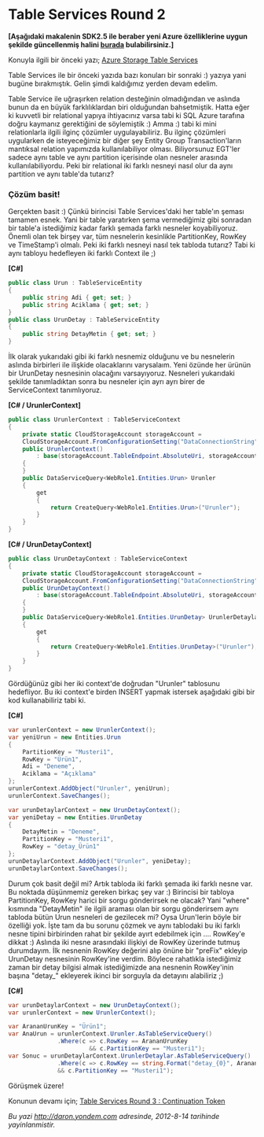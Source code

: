 # Table Services Round 2 

**[Aşağıdaki makalenin SDK2.5 ile beraber yeni Azure özelliklerine uygun
şekilde güncellenmiş halini
[burada](http://daron.yondem.com/software/post/Table_Services_SDK25_Sinsi_Relationlar)
bulabilirsiniz.]**

Konuyla ilgili bir önceki yazı; [Azure Storage Table
Services](http://daron.yondem.com/tr/post/Azure_Storage_Table_Services)

Table Services ile bir önceki yazıda bazı konuları bir sonraki :) yazıya
yani bugüne bırakmıştık. Gelin şimdi kaldığımız yerden devam edelim.

Table Service ile uğraşırken relation desteğinin olmadığından ve aslında
bunun da en büyük farklılıklardan biri olduğundan bahsetmiştik. Hatta
eğer ki kuvvetli bir relational yapıya ihtiyacınız varsa tabi ki SQL
Azure tarafına doğru kaymanız gerektiğini de söylemiştik :) Amma :) tabi
ki mini relationlarla ilgili ilginç çözümler uygulayabiliriz. Bu ilginç
çözümleri uygularken de isteyeceğimiz bir diğer şey Entity Group
Transaction'ların mantıksal relation yapımızda kullanılabiliyor olması.
Biliyorsunuz EGT'ler sadece aynı table ve aynı partition içerisinde olan
nesneler arasında kullanılabiliyordu. Peki bir relational iki farklı
nesneyi nasıl olur da aynı partition ve aynı table'da tutarız?

### Çözüm basit!  

Gerçekten basit :) Çünkü birincisi Table Services'daki her table'ın
şeması tamamen esnek. Yani bir table yaratırken şema vermediğimiz gibi
sonradan bir table'a istediğimiz kadar farklı şemada farklı nesneler
koyabiliyoruz. Önemli olan tek birşey var, tüm nesnelerin kesinlikle
PartitionKey, RowKey ve TimeStamp'i olmalı. Peki iki farklı nesneyi
nasıl tek tabloda tutarız? Tabi ki aynı tabloyu hedefleyen iki farklı
Context ile ;)

**[C\#]**
```cs
public class Urun : TableServiceEntity
{
    public string Adi { get; set; }
    public string Aciklama { get; set; }
}
public class UrunDetay : TableServiceEntity
{
    public string DetayMetin { get; set; }
}
```

İlk olarak yukarıdaki gibi iki farklı nesnemiz olduğunu ve bu nesnelerin
aslında birbirleri ile ilişkide olacaklarını varysalaım. Yeni özünde her
ürünün bir UrunDetay nesnesinin olacağını varsayıyoruz. Nesneleri
yukarıdaki şekilde tanımladıktan sonra bu nesneler için ayrı ayrı birer
de ServiceContext tanımlıyoruz.

**[C\# / UrunlerContext]**
```cs
public class UrunlerContext : TableServiceContext
{
    private static CloudStorageAccount storageAccount =
    CloudStorageAccount.FromConfigurationSetting("DataConnectionString");
    public UrunlerContext()
        : base(storageAccount.TableEndpoint.AbsoluteUri, storageAccount.Credentials)
    {
    }
    public DataServiceQuery<WebRole1.Entities.Urun> Urunler
    {
        get
        {
            return CreateQuery<WebRole1.Entities.Urun>("Urunler");
        }
    }
}
```

**[C\# / UrunDetayContext]**
```cs
public class UrunDetayContext : TableServiceContext
{
    private static CloudStorageAccount storageAccount =
    CloudStorageAccount.FromConfigurationSetting("DataConnectionString");
    public UrunDetayContext()
        : base(storageAccount.TableEndpoint.AbsoluteUri, storageAccount.Credentials)
    {
    }
    public DataServiceQuery<WebRole1.Entities.UrunDetay> UrunlerDetaylar
    {
        get
        {
            return CreateQuery<WebRole1.Entities.UrunDetay>("Urunler");
        }
    }
}
```

Gördüğünüz gibi her iki context'de doğrudan "Urunler" tablosunu
hedefliyor. Bu iki context'e birden INSERT yapmak istersek aşağıdaki
gibi bir kod kullanabiliriz tabi ki.

**[C\#]**
```cs
var urunlerContext = new UrunlerContext();
var yeniUrun = new Entities.Urun
{
    PartitionKey = "Musteri1",
    RowKey = "Ürün1",
    Adi = "Deneme",
    Aciklama = "Açıklama"
};
urunlerContext.AddObject("Urunler", yeniUrun);
urunlerContext.SaveChanges();

var urunDetaylarContext = new UrunDetayContext();
var yeniDetay = new Entities.UrunDetay
{
    DetayMetin = "Deneme",
    PartitionKey = "Musteri1",
    RowKey = "detay_Ürün1"
};
urunDetaylarContext.AddObject("Urunler", yeniDetay);
urunDetaylarContext.SaveChanges();
```

Durum çok basit değil mi? Artık tabloda iki farklı şemada iki farklı
nesne var. Bu noktada düşünmemiz gereken birkaç şey var :) Birincisi bir
tabloya PartitionKey, RowKey harici bir sorgu gönderirsek ne olacak?
Yani "where" kısmında "DetayMetin" ile ilgili araması olan bir sorgu
gönderirsem aynı tabloda bütün Urun nesneleri de gezilecek mi? Oysa
Urun'lerin böyle bir özelliği yok. İşte tam da bu sorunu çözmek ve aynı
tablodaki bu iki farklı nesne tipini birbirinden rahat bir şekilde ayırt
edebilmek için .... RowKey'e dikkat :) Aslında iki nesne arasındaki
ilişkiyi de RowKey üzerinde tutmuş durumdayım. İlk nesnenin RowKey
değerini alıp önüne bir "preFix" ekleyip UrunDetay nesnesinin RowKey'ine
verdim. Böylece rahatlıkla istediğimiz zaman bir detay bilgisi almak
istediğimizde ana nesnenin RowKey'inin başına "detay\_" ekleyerek ikinci
bir sorguyla da detayını alabiliriz ;)

**[C\#]**
```cs
var urunDetaylarContext = new UrunDetayContext();
var urunlerContext = new UrunlerContext();

var ArananUrunKey = "Ürün1";
var AnaUrun = urunlerContext.Urunler.AsTableServiceQuery()
              .Where(c => c.RowKey == ArananUrunKey 
                       && c.PartitionKey == "Musteri1");
var Sonuc = urunDetaylarContext.UrunlerDetaylar.AsTableServiceQuery()
              .Where(c => c.RowKey == string.Format("detay_{0}", ArananUrunKey) 
              && c.PartitionKey == "Musteri1");
```

Görüşmek üzere!

Konunun devamı için; [Table Services Round 3 : Continuation
Token](http://daron.yondem.com/tr/post/Table_Services_Round_3_Continuation_Token)


*Bu yazi http://daron.yondem.com adresinde, 2012-8-14 tarihinde yayinlanmistir.*